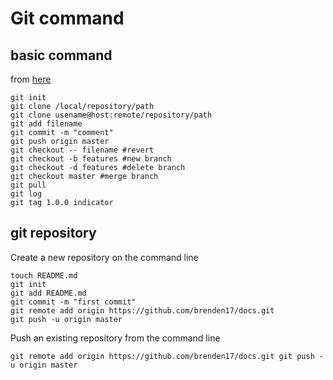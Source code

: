 # Git command

## basic command
from [here](http://rogerdudler.github.io/git-guide/index.ko.html)
~~~
git init
git clone /local/repository/path
git clone usename@host:remote/repository/path
git add filename
git commit -m "comment"
git push origin master
git checkout -- filename #revert
git checkout -b features #new branch
git checkout -d features #delete branch
git checkout master #merge branch
git pull
git log
git tag 1.0.0 indicator
~~~

## git repository 
Create a new repository on the command line
~~~
touch README.md 
git init 
git add README.md 
git commit -m "first commit" 
git remote add origin https://github.com/brenden17/docs.git 
git push -u origin master
~~~

Push an existing repository from the command line
~~~
git remote add origin https://github.com/brenden17/docs.git git push -u origin master
~~~
